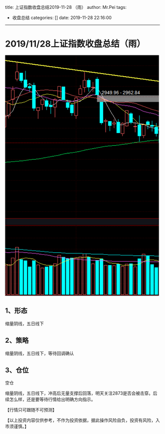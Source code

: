 title: 上证指数收盘总结2019-11-28 （雨）
author: Mr.Pei
tags:

  - 收盘总结
categories: []
date: 2019-11-28  22:16:00
---
# 2019/11/28上证指数收盘总结（雨）

![](https://github.com/Soros1990/markDownImages/blob/master/20191128221226.png?raw=true)

## 1、形态

缩量阴线，五日线下

## 2、策略

缩量阴线，五日线下，等待回调确认

## 3、仓位
空仓

缩量阴线，五日线下，冲高后无量支撑后回落，明天关注2873是否会被击穿。后续怎么样，还是要等待行情给出明确方向指示。

【行情只可跟随不可预测】

【以上投资内容仅供参考，不作为投资依据，据此操作风险自负，投资有风险，入市须谨慎。】